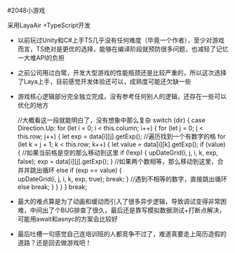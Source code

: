 #2048小游戏

采用LayaAir +TypeScript开发

*  以前玩过Unity和C#上手TS几乎没有任何难度（毕竟一个作者），至少对游戏而言，TS绝对是更优的选择，能够在编译阶段就预防很多问题，也减轻了记忆一大堆API的负担
   
*  之前公司用过白鹭，开发大型游戏的性能瓶颈还是比较严重的，所以这次选择了Laya上手，目前感觉开发体验还可以，成熟度可能还欠缺一些

*  游戏核心逻辑部分完全独立完成，没有参考任何别人的逻辑，还存在一些可以优化的地方
     
    //大概看这一段就能明白了，没有想象中那么复杂
    switch (dir) {
            case Direction.Up:
                for (let i = 0; i < this.column; i++) {
                    for (let j = 0; j < this.row; j++) {
                        let exp = data[i][j].getExp();
                        //遍历找到一个有数字的格
                        for (let k = j + 1; k < this.row; k++) {
                            let value = data[i][k].getExp();
                            if (value) {
                                //如果当前格是空的那么移动到这里
                                if (!exp) {
                                    upDateGrid(i, j, i, k, exp, false);
                                    exp = data[i][j].getExp();
                                }
                                //如果两个数相等，那么移动到这里，合并并跳出循环 
                                else if (exp == value) {    
                                    upDateGrid(i, j, i, k, exp, true);
                                    break;
                                }
                                //遇到不相等的数字，直接跳出循环
                                else break;
                            }
                        }
                    }
                }
                break;

*  最大的难点算是为了动画和缓动而引入了很多异步逻辑，导致调试变得非常困难，中间出了个BUG排查了很久，最后还是靠写模拟数据测试+打断点解决，可能用await和asnyc的方案会比较好

*  最后吐槽一句感觉自己连培训班的人都竞争不过了，难道真要走上简历造假的道路？还是回去做游戏吧！
